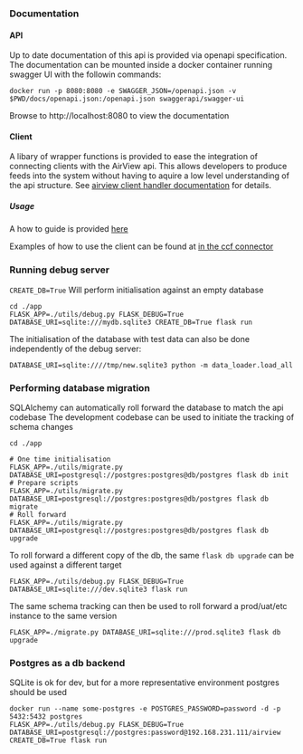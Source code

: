 ### Documentation
#### API
Up to date documentation of this api is provided via openapi specification. The documentation can be mounted inside a docker container running swagger UI with the followin commands:

```
docker run -p 8080:8080 -e SWAGGER_JSON=/openapi.json -v $PWD/docs/openapi.json:/openapi.json swaggerapi/swagger-ui
```

Browse to http://localhost:8080 to view the documentation

#### Client
A libary of wrapper functions is provided to ease the integration of connecting clients with the AirView api. This allows developers to produce feeds into the system without having to aquire a low level understanding of the api structure. See [airview client handler documentation](docs/airviewclient.md#class-clientairviewclientclienthandlerbackend) for details.

##### Usage
A how to guide is provided [here](docs/airviewclienthowto.md)

Examples of how to use the client can be found at [in the ccf connector](https://github.com/AirWalk-Digital/terraform-aws-airview-ccf/tree/main/lambda_code)


### Running debug server
```CREATE_DB=True``` Will perform initialisation against an empty database

```
cd ./app
FLASK_APP=./utils/debug.py FLASK_DEBUG=True DATABASE_URI=sqlite:///mydb.sqlite3 CREATE_DB=True flask run
```
The initialisation of the database with test data can also be done independently of the debug server:
```
DATABASE_URI=sqlite:////tmp/new.sqlite3 python -m data_loader.load_all
```

### Performing database migration
SQLAlchemy can automatically roll forward the database to match the api codebase
The development codebase can be used to initiate the tracking of schema changes
```
cd ./app

# One time initialisation
FLASK_APP=./utils/migrate.py DATABASE_URI=postgresql://postgres:postgres@db/postgres flask db init
# Prepare scripts
FLASK_APP=./utils/migrate.py DATABASE_URI=postgresql://postgres:postgres@db/postgres flask db migrate
# Roll forward
FLASK_APP=./utils/migrate.py DATABASE_URI=postgresql://postgres:postgres@db/postgres flask db upgrade

```
To roll forward a different copy of the db, the same ```flask db upgrade``` can be used against a different target



```
FLASK_APP=./utils/debug.py FLASK_DEBUG=True DATABASE_URI=sqlite:///dev.sqlite3 flask run
```
The same schema tracking can then be used to roll forward a prod/uat/etc instance to the same version
```
FLASK_APP=./migrate.py DATABASE_URI=sqlite:///prod.sqlite3 flask db upgrade
```

### Postgres as a db backend
SQLite is ok for dev, but for a more representative environment postgres should be used


```
docker run --name some-postgres -e POSTGRES_PASSWORD=password -d -p 5432:5432 postgres
FLASK_APP=./utils/debug.py FLASK_DEBUG=True DATABASE_URI=postgresql://postgres:password@192.168.231.111/airview CREATE_DB=True flask run
```
